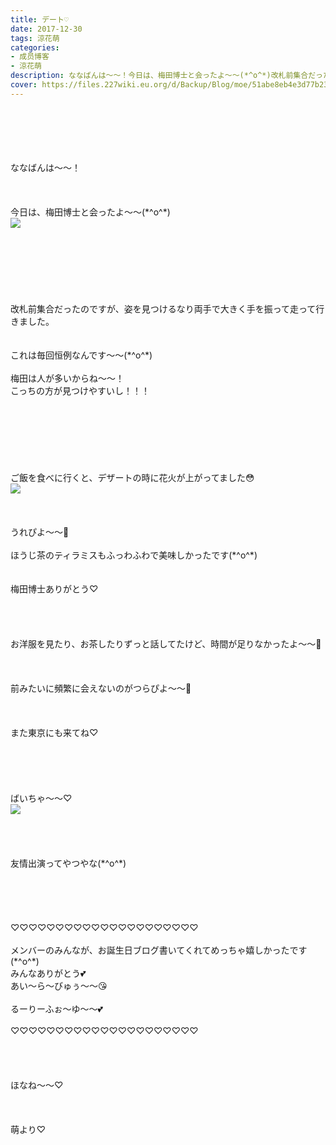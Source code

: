 ```yaml
---
title: デート♡
date: 2017-12-30
tags: 涼花萌
categories: 
- 成员博客
- 涼花萌
description: ななばんは～～！今日は、梅田博士と会ったよ～～(*^o^*)改札前集合だったのですが、姿を見つけるなり両手で大きく手を振って走って行きました。これは毎回恒例なんで...
cover: https://files.227wiki.eu.org/d/Backup/Blog/moe/51abe8eb4e3d77b2349464719a0c5.jpg 
---
```

<div class="blog_detail__main">
<br/>
<br/>
<br/>
<br/>
<br/>
ななばんは～～！<br/>
<br/>
<br/>
<br/>
今日は、梅田博士と会ったよ～～(*^o^*)<br/>
<img src="https://files.227wiki.eu.org/d/Backup/Blog/moe/51abe8eb4e3d77b2349464719a0c5.jpg"><br/>
<br/>
<br/>
<br/>
<br/>
<br/>
<br/>
<br/>
改札前集合だったのですが、姿を見つけるなり両手で大きく手を振って走って行きました。<br/>
<br/>
<br/>
これは毎回恒例なんです〜〜(*^o^*)<br/>
<br/>
梅田は人が多いからね〜〜！<br/>
こっちの方が見つけやすいし！！！<br/>
<br/>
<br/>
<br/>
<br/>
<br/>
<br/>
<br/>
ご飯を食べに行くと、デザートの時に花火が上がってました😳<br/>
<img src="https://files.227wiki.eu.org/d/Backup/Blog/moe/51abe8eb4e3d77b2349464719a0c5-01.jpg"><br/>
<br/>
<br/>
<br/>
うれぴよ〜〜🐥<br/>
<br/>
ほうじ茶のティラミスもふっわふわで美味しかったです(*^o^*)<br/>
<br/>
<br/>
梅田博士ありがとう♡<br/>
<br/>
<br/>
<br/>
<br/>
お洋服を見たり、お茶したりずっと話してたけど、時間が足りなかったよ〜〜🙈<br/>
<br/>
<br/>
<br/>
前みたいに頻繁に会えないのがつらぴよ〜〜🐥<br/>
<br/>
<br/>
<br/>
また東京にも来てね♡<br/>
<br/>
<br/>
<br/>
<br/>
<br/>
ばいちゃ〜〜♡<br/>
<img src="https://files.227wiki.eu.org/d/Backup/Blog/moe/51abe8eb4e3d77b2349464719a0c5-02.jpg"><br/>
<br/>
<br/>
<br/>
<br/>
友情出演ってやつやな(*^o^*)<br/>
<br/>
<br/>
<br/>
<br/>
<br/>
♡♡♡♡♡♡♡♡♡♡♡♡♡♡♡♡♡♡♡♡♡<br/>
<br/>
メンバーのみんなが、お誕生日ブログ書いてくれてめっちゃ嬉しかったです(*^o^*)<br/>
みんなありがとう💕<br/>
あい〜ら〜びゅぅ〜〜😘<br/>
<br/>
るーりーふぉ〜ゆ〜〜💕<br/>
<br/>
♡♡♡♡♡♡♡♡♡♡♡♡♡♡♡♡♡♡♡♡♡<br/>
<br/>
<br/>
<br/>
<br/>
ほなね〜〜♡<br/>
<br/>
<br/>
<br/>
萌より♡
<!--twitter-->

<!--//twitter-->
</img></img></img></div>